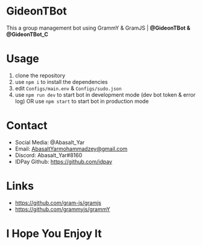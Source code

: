 # GideonTBot
This a group management bot using GrammY &amp; GramJS | <b>@GideonTBot & @GideonTBot_C</b>

# Usage
1. clone the repository 
2. use `npm i` to install the dependencies 
3. edit `Configs/main.env` & `Configs/sudo.json`
4. use `npm run dev` to start bot in development mode (dev bot token & error log) OR use `npm start` to start bot in production mode

# Contact

* Social Media: @Abasalt_Yar 
* Email: AbasaltYarmohammadzey@gmail.com
* Discord: Abasalt_Yar#8160
* IDPay Github: https://github.com/idpay

# Links
* https://github.com/gram-js/gramjs
* https://github.com/grammyjs/grammY

# I Hope You Enjoy It
